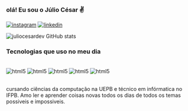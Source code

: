 
### olá! Eu sou o Júlio César ✌️

[![instagram](https://img.shields.io/badge/Instagram-E4405F?style=for-the-badge&logo=instagram&logoColor=white)](https://www.instagram.com/julius_caesar.mkv/)
[![linkedin](https://img.shields.io/badge/LinkedIn-0077B5?style=for-the-badge&logo=linkedin&logoColor=white)](https://www.linkedin.com/in/julio-cesar-113131205/)

![juliocesardev GitHub stats](https://github-readme-stats.vercel.app/api?username=juliocesardev&show_icons=true&theme=tokyonight)

### Tecnologias que uso no meu dia

<div style="display: incline_block"><br/>
    <img align="center" alt=html5 src="https://img.shields.io/badge/HTML5-E34F26?style=for-the-badge&logo=html5&logoColor=white" />
    <img align="center" alt=html5 src="https://img.shields.io/badge/Python-14354C?style=for-the-badge&logo=python&logoColor=white" />
    <img align="center" alt=html5 src="https://img.shields.io/badge/Microsoft_Office-D83B01?style=for-the-badge&logo=microsoft-office&logoColor=white" />
     <img align="center" alt=html5 src="https://img.shields.io/badge/JavaScript-F7DF1E?style=for-the-badge&logo=javascript&logoColor=black" />
      <img align="center" alt=html5 src="https://img.shields.io/badge/Node.js-43853D?style=for-the-badge&logo=node.js&logoColor=white" />
<div><br/>

cursando ciências da computação na UEPB e técnico em infórmatica no IFPB. Amo ler e aprender coisas novas todos os dias de todos os temas possiveis e impossiveis.

 
